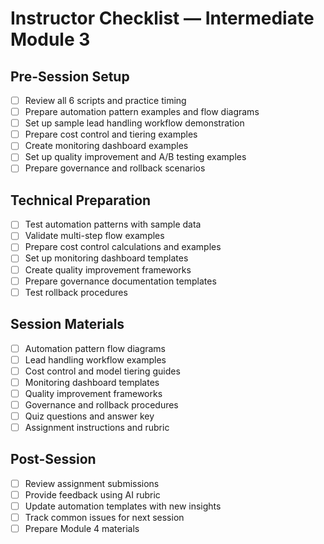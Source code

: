 # Instructor Checklist — Intermediate Module 3

## Pre-Session Setup

- [ ] Review all 6 scripts and practice timing
- [ ] Prepare automation pattern examples and flow diagrams
- [ ] Set up sample lead handling workflow demonstration
- [ ] Prepare cost control and tiering examples
- [ ] Create monitoring dashboard examples
- [ ] Set up quality improvement and A/B testing examples
- [ ] Prepare governance and rollback scenarios

## Technical Preparation

- [ ] Test automation patterns with sample data
- [ ] Validate multi-step flow examples
- [ ] Prepare cost control calculations and examples
- [ ] Set up monitoring dashboard templates
- [ ] Create quality improvement frameworks
- [ ] Prepare governance documentation templates
- [ ] Test rollback procedures

## Session Materials

- [ ] Automation pattern flow diagrams
- [ ] Lead handling workflow examples
- [ ] Cost control and model tiering guides
- [ ] Monitoring dashboard templates
- [ ] Quality improvement frameworks
- [ ] Governance and rollback procedures
- [ ] Quiz questions and answer key
- [ ] Assignment instructions and rubric

## Post-Session

- [ ] Review assignment submissions
- [ ] Provide feedback using AI rubric
- [ ] Update automation templates with new insights
- [ ] Track common issues for next session
- [ ] Prepare Module 4 materials

